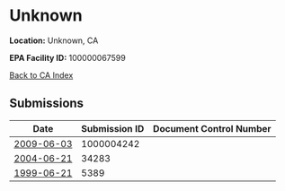 # Unknown

**Location:** Unknown, CA

**EPA Facility ID:** 100000067599

[Back to CA Index](../../index.md)

## Submissions

| Date | Submission ID | Document Control Number |
|------|--------------|-------------------------|
| [2009-06-03](submissions/1000004242.md) | 1000004242 |  |
| [2004-06-21](submissions/34283.md) | 34283 |  |
| [1999-06-21](submissions/5389.md) | 5389 |  |
